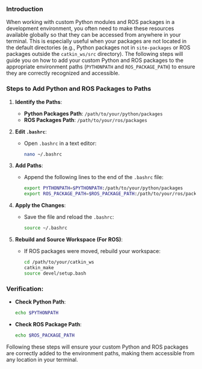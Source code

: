 ### Introduction

When working with custom Python modules and ROS packages in a development environment, you often need to make these resources available globally so that they can be accessed from anywhere in your terminal. This is especially useful when your packages are not located in the default directories (e.g., Python packages not in `site-packages` or ROS packages outside the `catkin_ws/src` directory). The following steps will guide you on how to add your custom Python and ROS packages to the appropriate environment paths (`PYTHONPATH` and `ROS_PACKAGE_PATH`) to ensure they are correctly recognized and accessible.

### Steps to Add Python and ROS Packages to Paths

1. **Identify the Paths**:
   - **Python Packages Path**: `/path/to/your/python/packages`
   - **ROS Packages Path**: `/path/to/your/ros/packages`

2. **Edit `.bashrc`**:
   - Open `.bashrc` in a text editor:
     ```bash
     nano ~/.bashrc
     ```

3. **Add Paths**:
   - Append the following lines to the end of the `.bashrc` file:
     ```bash
     export PYTHONPATH=$PYTHONPATH:/path/to/your/python/packages
     export ROS_PACKAGE_PATH=$ROS_PACKAGE_PATH:/path/to/your/ros/packages
     ```

4. **Apply the Changes**:
   - Save the file and reload the `.bashrc`:
     ```bash
     source ~/.bashrc
     ```

5. **Rebuild and Source Workspace (For ROS)**:
   - If ROS packages were moved, rebuild your workspace:
     ```bash
     cd /path/to/your/catkin_ws
     catkin_make
     source devel/setup.bash
     ```

### Verification:

- **Check Python Path**:
  ```bash
  echo $PYTHONPATH
  ```

- **Check ROS Package Path**:
  ```bash
  echo $ROS_PACKAGE_PATH
  ```

Following these steps will ensure your custom Python and ROS packages are correctly added to the environment paths, making them accessible from any location in your terminal.